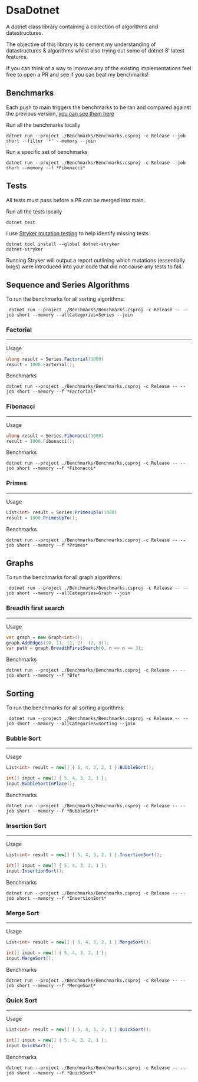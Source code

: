 # DsaDotnet
A dotnet class library containing a collection of algorithms and datastructures.

The objective of this library is to cement my understanding of datastructures & algorithms whilst also trying out some of dotnet 8' latest features.

If you can think of a way to improve any of the existing implementations feel free to open a PR and see if you can beat my benchmarks!

## Benchmarks

Each push to main triggers the benchmarks to be ran and compared against the previous version, [you can see them here](https://timmoth.github.io/DsaDotnet/dev/bench/)

Run all the benchmarks locally
```console
dotnet run --project ./Benchmarks/Benchmarks.csproj -c Release --job short --filter '*' --memory --join
```

Run a specific set of benchmarks
```console
dotnet run --project ./Benchmarks/Benchmarks.csproj -c Release --job short --memory --f *Fibonacci*
```

## Tests
All tests must pass before a PR can be merged into main.

Run all the tests locally
```console
dotnet test
```

I use [Stryker mutation testing](https://github.com/stryker-mutator/stryker-net) to help identify missing tests
```console
dotnet tool install --global dotnet-stryker
dotnet-stryker
```
Running Stryker will output a report outlining which mutations (essentially bugs) were introduced into your code that did not cause any tests to fail.

## Sequence and Series Algorithms
To run the benchmarks for all sorting algorithms:
```console
 dotnet run --project ./Benchmarks/Benchmarks.csproj -c Release -- --job short --memory --allCategories=Series --join
```

### Factorial
---

Usage
```cs
ulong result = Series.Factorial(1000)
result = 1000.Factorial();
```
Benchmarks
```
dotnet run --project ./Benchmarks/Benchmarks.csproj -c Release -- --job short --memory --f *Factorial*
```

### Fibonacci
---

Usage
```cs
ulong result = Series.Fibonacci(1000)
result = 1000.Fibonacci();
```
Benchmarks
```
dotnet run --project ./Benchmarks/Benchmarks.csproj -c Release -- --job short --memory --f *Fibonacci*
```

### Primes
---

Usage
```cs
List<int> result = Series.PrimesUpTo(1000)
result = 1000.PrimesUpTo();
```
Benchmarks
```console
dotnet run --project ./Benchmarks/Benchmarks.csproj -c Release -- --job short --memory --f *Primes*
```

## Graphs
To run the benchmarks for all graph algorithms:
```console
 dotnet run --project ./Benchmarks/Benchmarks.csproj -c Release -- --job short --memory --allCategories=Graph --join
```

### Breadth first search
---

Usage
```cs
var graph = new Graph<int>();
graph.AddEdges((0, 1), (1, 2), (2, 3));
var path = graph.BreadthFirstSearch(0, n => n == 3);
```
Benchmarks
```
dotnet run --project ./Benchmarks/Benchmarks.csproj -c Release -- --job short --memory --f *Bfs*
```

## Sorting

To run the benchmarks for all sorting algorithms:
```
 dotnet run --project ./Benchmarks/Benchmarks.csproj -c Release -- --job short --memory --allCategories=Sorting --join
```

### Bubble Sort
---

Usage
```cs
List<int> result = new[] { 5, 4, 3, 2, 1 }.BubbleSort();

int[] input = new[] { 5, 4, 3, 2, 1 };
input.BubbleSortInPlace();
```
Benchmarks
```console
dotnet run --project ./Benchmarks/Benchmarks.csproj -c Release -- --job short --memory --f *BubbleSort*
```

### Insertion Sort
---

Usage
```cs
List<int> result = new[] { 5, 4, 3, 2, 1 }.InsertionSort();

int[] input = new[] { 5, 4, 3, 2, 1 };
input.InsertionSort();
```
Benchmarks
```console
dotnet run --project ./Benchmarks/Benchmarks.csproj -c Release -- --job short --memory --f *InsertionSort*
```

### Merge Sort
---

Usage
```cs
List<int> result = new[] { 5, 4, 3, 2, 1 }.MergeSort();

int[] input = new[] { 5, 4, 3, 2, 1 };
input.MergeSort();
```
Benchmarks
```console
dotnet run --project ./Benchmarks/Benchmarks.csproj -c Release -- --job short --memory --f *MergeSort*
```

### Quick Sort
---

Usage
```cs
List<int> result = new[] { 5, 4, 3, 2, 1 }.QuickSort();

int[] input = new[] { 5, 4, 3, 2, 1 };
input.QuickSort();
```
Benchmarks
```console
dotnet run --project ./Benchmarks/Benchmarks.csproj -c Release -- --job short --memory --f *QuickSort*
```
